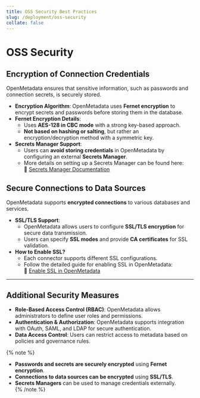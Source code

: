 ```yaml
---
title: OSS Security Best Practices
slug: /deployment/oss-security
collate: false
---
```


# OSS Security

## Encryption of Connection Credentials

OpenMetadata ensures that sensitive information, such as passwords and connection secrets, is securely stored.  

- **Encryption Algorithm**: OpenMetadata uses **Fernet encryption** to encrypt secrets and passwords before storing them in the database.  
- **Fernet Encryption Details**:  
  - Uses **AES-128 in CBC mode** with a strong key-based approach.  
  - **Not based on hashing or salting**, but rather an encryption/decryption method with a symmetric key.  
- **Secrets Manager Support**:  
  - Users can **avoid storing credentials** in OpenMetadata by configuring an external **Secrets Manager**.  
  - More details on setting up a Secrets Manager can be found here:  
    🔗 [Secrets Manager Documentation](https://docs.open-metadata.org/latest/deployment/secrets-manager)

## Secure Connections to Data Sources

OpenMetadata supports **encrypted connections** to various databases and services.  

- **SSL/TLS Support**:  
  - OpenMetadata allows users to configure **SSL/TLS encryption** for secure data transmission.  
  - Users can specify **SSL modes** and provide **CA certificates** for SSL validation.  
- **How to Enable SSL?**  
  - Each connector supports different SSL configurations.  
  - Follow the detailed guide for enabling SSL in OpenMetadata:  
    🔗 [Enable SSL in OpenMetadata](https://docs.open-metadata.org/latest/deployment/security/enable-ssl)

---

## **Additional Security Measures**  

- **Role-Based Access Control (RBAC)**: OpenMetadata allows administrators to define user roles and permissions.  
- **Authentication & Authorization**: OpenMetadata supports integration with OAuth, SAML, and LDAP for secure authentication.  
- **Data Access Control**: Users can restrict access to metadata based on policies and governance rules.

{% note %}
- **Passwords and secrets are securely encrypted** using **Fernet encryption**.  
- **Connections to data sources can be encrypted** using **SSL/TLS**.  
- **Secrets Managers** can be used to manage credentials externally.  
{% /note %}
